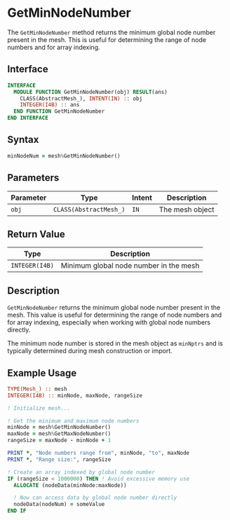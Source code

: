 # GetMinNodeNumber

The `GetMinNodeNumber` method returns the minimum global node number present in the mesh. This is useful for determining the range of node numbers and for array indexing.

## Interface

```fortran
INTERFACE
  MODULE FUNCTION GetMinNodeNumber(obj) RESULT(ans)
    CLASS(AbstractMesh_), INTENT(IN) :: obj
    INTEGER(I4B) :: ans
  END FUNCTION GetMinNodeNumber
END INTERFACE
```

## Syntax

```fortran
minNodeNum = mesh%GetMinNodeNumber()
```

## Parameters

| Parameter | Type                   | Intent | Description     |
| --------- | ---------------------- | ------ | --------------- |
| `obj`     | `CLASS(AbstractMesh_)` | `IN`   | The mesh object |

## Return Value

| Type           | Description                            |
| -------------- | -------------------------------------- |
| `INTEGER(I4B)` | Minimum global node number in the mesh |

## Description

`GetMinNodeNumber` returns the minimum global node number present in the mesh. This value is useful for determining the range of node numbers and for array indexing, especially when working with global node numbers directly.

The minimum node number is stored in the mesh object as `minNptrs` and is typically determined during mesh construction or import.

## Example Usage

```fortran
TYPE(Mesh_) :: mesh
INTEGER(I4B) :: minNode, maxNode, rangeSize

! Initialize mesh...

! Get the minimum and maximum node numbers
minNode = mesh%GetMinNodeNumber()
maxNode = mesh%GetMaxNodeNumber()
rangeSize = maxNode - minNode + 1

PRINT *, "Node numbers range from", minNode, "to", maxNode
PRINT *, "Range size:", rangeSize

! Create an array indexed by global node number
IF (rangeSize < 1000000) THEN ! Avoid excessive memory use
  ALLOCATE (nodeData(minNode:maxNode))

  ! Now can access data by global node number directly
  nodeData(nodeNum) = someValue
END IF
```
